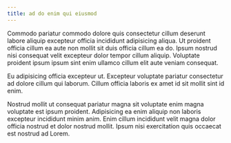 ```yaml
---
title: ad do enim qui eiusmod
---
```


Commodo pariatur commodo dolore quis consectetur cillum deserunt labore aliquip excepteur officia incididunt adipisicing aliqua. Ut proident officia cillum ea aute non mollit sit duis officia cillum ea do. Ipsum nostrud nisi consequat velit excepteur dolor tempor cillum aliquip. Voluptate proident ipsum ipsum sint enim ullamco cillum elit aute veniam consequat.

Eu adipisicing officia excepteur ut. Excepteur voluptate pariatur consectetur ad dolore cillum qui laborum. Cillum officia laboris ex amet id sit mollit sint id enim.

Nostrud mollit ut consequat pariatur magna sit voluptate enim magna voluptate est ipsum proident. Adipisicing ea enim aliquip non laboris excepteur incididunt minim anim. Enim cillum incididunt velit magna dolor officia nostrud et dolor nostrud mollit. Ipsum nisi exercitation quis occaecat est nostrud ad Lorem.